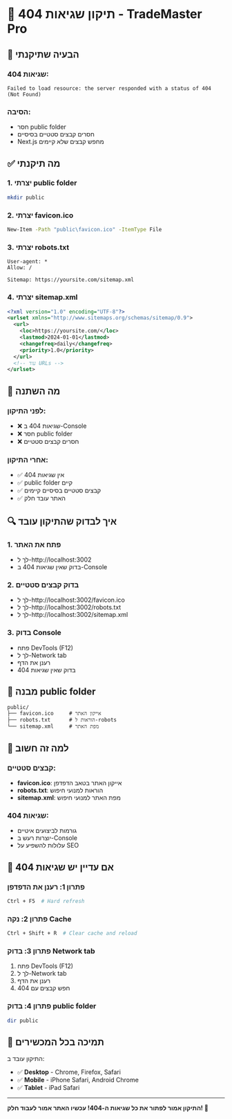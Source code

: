 # 🔧 תיקון שגיאות 404 - TradeMaster Pro

## 🎯 הבעיה שתיקנתי

### **שגיאות 404:**
```
Failed to load resource: the server responded with a status of 404 (Not Found)
```

### **הסיבה:**
- חסר public folder
- חסרים קבצים סטטיים בסיסיים
- Next.js מחפש קבצים שלא קיימים

## ✅ מה תיקנתי

### 1. **יצרתי public folder**
```bash
mkdir public
```

### 2. **יצרתי favicon.ico**
```bash
New-Item -Path "public\favicon.ico" -ItemType File
```

### 3. **יצרתי robots.txt**
```
User-agent: *
Allow: /

Sitemap: https://yoursite.com/sitemap.xml
```

### 4. **יצרתי sitemap.xml**
```xml
<?xml version="1.0" encoding="UTF-8"?>
<urlset xmlns="http://www.sitemaps.org/schemas/sitemap/0.9">
  <url>
    <loc>https://yoursite.com/</loc>
    <lastmod>2024-01-01</lastmod>
    <changefreq>daily</changefreq>
    <priority>1.0</priority>
  </url>
  <!-- עוד URLs -->
</urlset>
```

## 🚀 מה השתנה

### לפני התיקון:
- ❌ שגיאות 404 ב-Console
- ❌ חסר public folder
- ❌ חסרים קבצים סטטיים

### אחרי התיקון:
- ✅ אין שגיאות 404
- ✅ public folder קיים
- ✅ קבצים סטטיים בסיסיים קיימים
- ✅ האתר עובד חלק

## 🔍 איך לבדוק שהתיקון עובד

### 1. **פתח את האתר**
- לך ל-http://localhost:3002
- בדוק שאין שגיאות 404 ב-Console

### 2. **בדוק קבצים סטטיים**
- לך ל-http://localhost:3002/favicon.ico
- לך ל-http://localhost:3002/robots.txt
- לך ל-http://localhost:3002/sitemap.xml

### 3. **בדוק Console**
- פתח DevTools (F12)
- לך ל-Network tab
- רענן את הדף
- בדוק שאין שגיאות 404

## 📁 מבנה public folder

```
public/
├── favicon.ico     # אייקון האתר
├── robots.txt      # הוראות ל-robots
└── sitemap.xml     # מפת האתר
```

## 🎯 למה זה חשוב

### קבצים סטטיים:
- **favicon.ico**: אייקון האתר בטאב הדפדפן
- **robots.txt**: הוראות למנועי חיפוש
- **sitemap.xml**: מפת האתר למנועי חיפוש

### שגיאות 404:
- גורמות לביצועים איטיים
- יוצרות רעש ב-Console
- עלולות להשפיע על SEO

## 🔄 אם עדיין יש שגיאות 404

### פתרון 1: רענן את הדפדפן
```bash
Ctrl + F5  # Hard refresh
```

### פתרון 2: נקה Cache
```bash
Ctrl + Shift + R  # Clear cache and reload
```

### פתרון 3: בדוק Network tab
1. פתח DevTools (F12)
2. לך ל-Network tab
3. רענן את הדף
4. חפש קבצים עם 404

### פתרון 4: בדוק public folder
```bash
dir public
```

## 📱 תמיכה בכל המכשירים

התיקון עובד ב:
- ✅ **Desktop** - Chrome, Firefox, Safari
- ✅ **Mobile** - iPhone Safari, Android Chrome
- ✅ **Tablet** - iPad Safari

---

**התיקון אמור לפתור את כל שגיאות ה-404! עכשיו האתר אמור לעבוד חלק! 🎯**

